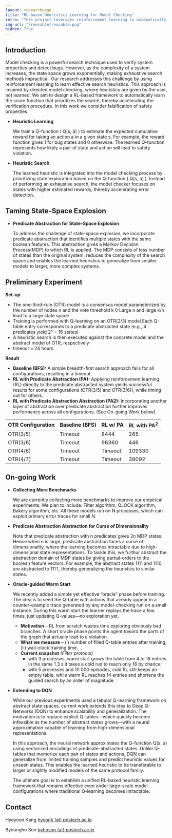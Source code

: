 ```yaml
---
layout: researchpage
title: "RL-based Heuristics Learning for Model Checking"
intro: "This project leverages reinforcement learning to automatically learn search heuristics that improve the efficiency of model checking by guiding the exploration toward error states."
img-url: "/reusable/reusable.png"
hidden: True
---
```


## Introduction
Model checking is a powerful search technique used to verify system properties and detect bugs. However, as the complexity of a system increases, the state space grows exponentially, making exhaustive search methods impractical. Our research addresses this challenge by using reinforcement learning to learn effective search heuristics. This approach is inspired by directed model checking, where heuristics are given by the user, not learned. We aim to design a RL-based framework to automatically learn the score function that prioritizes the search, thereby accelerating the verification procedure. In this work we consider falsification of safety properties.


- **Heuristic Learning**

  We train a Q-function ( Q(s, a) ) to estimate the expected cumulative reward for taking an action a in a given state s. For example, the reward function gives 1 for bug states and 0 otherwise. The learned Q-function represents how likely a pair of state and action will lead to safety violation.

- **Heuristic Search**

  The learned heuristic is integrated into the model checking process by prioritizing state exploration based on the Q-function ( Q(s, a) ). Instead of performing an exhaustive search, the model checker focuses on states with higher estimated rewards, thereby accelerating error detection.

## Taming State-Space Explosion

- **Predicate Abstraction for State-Space Explosion**

  To address the challenge of state-space explosion, we incorporate predicate abstraction that identifies multiple states with the same boolean features. This abstraction gives a Markov Decision Process(MDP) to which RL is applied. The MDP consists of less number of states than the original system. reduces the complexity of the search space and enables the learned heuristics to generalize from smaller models to larger, more complex systems.

## Preliminary Experiment

**Set-up**
  - The one-third-rule (OTR) model is a consensus model parameterized by the number of nodes n and the vote threshold k
  0 Large n and large k/n lead to a large state space
  - Training is performed with Q-learning on an OTR(2/3) model
  Each Q-table entry corresponds to a predicate abstracted state (e.g., 4 predicates yield 2⁴ = 16 states)
  - A heuristic search is then executed against the concrete model and the abstract model of OTR, respectively
  - timeout = 24 hours

**Result**
  - **Baseline (BFS):** A simple breadth-first search approach fails for all configurations, resulting in a timeout.
  - **RL with Predicate Abstraction (PA):** Applying reinforcement learning (RL) directly to the predicate abstracted system yields successful results for some configurations (OTR(3/5) and OTR(3/6)), while timing out for others.
  - **RL with Predicate Abstraction Abstraction (PA2):** Incorporating another layer of abstraction over predicate abstraction further improves performance across all configurations. (See On-going Work below)

| OTR Configuration | Baseline (BFS) | RL w/ PA | RL with PA<sup>2</sup> |
|-------------------|----------------|----------------|---------------------|
| OTR(3/5)          | Timeout        | 8444           | 265                 |
| OTR(3/6)          | Timeout        | 96360          | 446                 |
| OTR(4/6)          | Timeout        | Timeout        | 109330              |
| OTR(4/7)          | Timeout        | Timeout        | 38092               |


## On-going Work

- **Collecting More Benchmarks**

  We are currently collecting more benchmarks to improve our empirical experiments. We plan to include: Filter algorithm, QLOCK algorithm, Bakery algorithm, etc. All these models run on N processes, which can exploit primary error traces for small N.

- **Predicate Abstraction Abstraction for Curse of Dimensionality**

  Note that predicate abstraction with n predicates gives 2n MDP states. Hence when n is large, predicate abstraction faces a curse of dimensionality, where the learning becomes intractable due to high-dimensional state representations. To tackle this, we furthur abstract the abstraction domain of MDP states by giving partial-orders to the boolean feature vectors. For example, the abstract states 1111 and 1110 are abstracted to 111T, thereby generalizing the heuristics to similar states.


- **Oracle-guided Warm Start**

  We recently added a simple yet effective “oracle” phase before training.
  The idea is to seed the Q-table with actions that already appear in a counter-example trace generated by any model-checking run on a small instance.
  During this warm start the learner replays the trace a few times, just updating Q-values—no exploration yet.

  - **Motivation** – RL from scratch wastes time exploring obviously bad branches. A short oracle phase points the agent toward the parts of the graph that actually lead to a violation.
  - **What we measure** – (i) number of filled Q-table entries after training, (ii) wall-clock training time.
  - **Current snapshot** *(Filter protocol)*  
    - with 3 processes, warm start grows the table from 4 to 16 entries in the same 1.3 s it takes a cold run to reach only 16 by chance;
    - with 5 processes and 10 000 episodes, cold RL still keeps an empty table, while warm RL reaches 14 entries and shortens the guided search by an order of magnitude.

- **Extending to DQN**

  While our previous experiments used a tabular Q-learning framework on abstract state spaces, current work extends this idea to Deep Q-Networks (DQN) to enhance scalability and generalization. The motivation is to replace explicit Q-tables—which quickly become infeasible as the number of abstract states grows—with a neural approximation capable of learning from high-dimensional representations.

  In this approach, the neural network approximates the Q-function Q(s, a) using vectorized encodings of predicate-abstracted states. Unlike Q-tables that memorize each pair of states and actions, DQN can generalize from limited training samples and predict heuristic values for unseen states. This enables the learned heuristic to be transferable to larger or slightly modified models of the same protocol family.

  The ultimate goal is to establish a unified RL-based heuristic learning framework that remains effective even under large-scale model configurations where traditional Q-learning becomes intractable.

## Contact

Hyeyoon Kang <a href="mailto:hyoonk@postech.ac.kr">hyoonk (at) postech.ac.kr</a>

Byoungho Son <a href="mailto:byhoson@postech.ac.kr">byhoson (at) postech.ac.kr</a>
